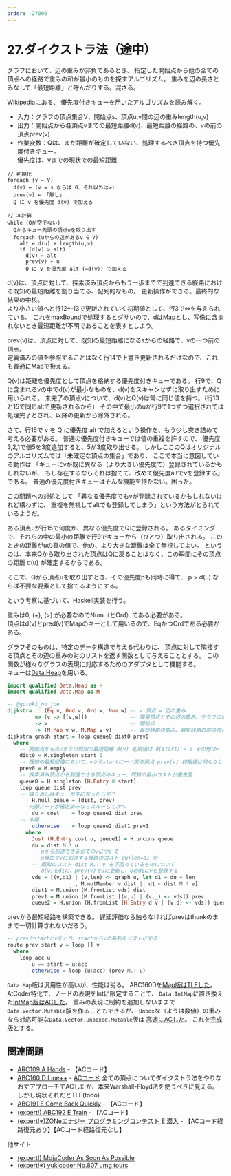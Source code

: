 ```yaml
---
order: -27000
---
```


# 27.ダイクストラ法（途中）

グラフにおいて、辺の重みが非負であるとき、
指定した開始点から他の全ての頂点への経路で重みの和が最小のものを探すアルゴリズム。
重みを辺の長さとみなして「最短距離」と呼んだりする。混ざる。

[Wikipedia](https://ja.wikipedia.org/wiki/%E3%83%80%E3%82%A4%E3%82%AF%E3%82%B9%E3%83%88%E3%83%A9%E6%B3%95)にある、
優先度付きキューを用いたアルゴリズムを読み解く。

- 入力：グラフの頂点集合V、開始点s、頂点u,v間の辺の重みlength(u,v)
- 出力：開始点から各頂点vまでの最短距離d(v)、最短距離の経路の、vの前の頂点prev(v)
- 作業変数：Qは、まだ距離が確定していない、処理するべき頂点を持つ優先度付きキュー。  
優先度は、vまでの現状での最短距離

``` #
// 初期化
foreach (v ← V)
  d(v) ← (v = s ならば 0、それ以外は∞)
  prev(v) ← 「無し」
  Q に v を優先度 d(v) で加える

// 本計算
while (Qが空でない)
  Qからキュー先頭の頂点uを取り出す
  foreach (uからの辺があるv ∈ V)
    alt ← d(u) + length(u,v)
    if (d(v) > alt)
      d(v) ← alt
      prev(v) ← u
      Q に v を優先度 alt (=d(v)) で加える
```

d(v)は、頂点に対して、探索済み頂点からもう一歩までで到達できる経路における既知の最短距離を割り当てる、配列的なもの。
更新操作ができる。最終的な結果の中核。  
より小さい値へと行12～13で更新されていく初期値として、行3で∞を与えられている。
これをmaxBoundで処理するとダサいので、dはMapとし、写像に含まれないとき最短距離が不明であることを表すとしよう。

prev(v)は、頂点に対して、既知の最短距離になるsからの経路で、vの一つ前の頂点。  
定義済みの値を参照することはなく行14で上書き更新されるだけなので、これも普通にMapで扱える。

Q(v)は距離を優先度として頂点を格納する優先度付きキューである。
行9で、Qに含まれるvの中でd(v)が最小なものを、d(v)をスキャンせずに取り出すために用いられる。
未完了の頂点vについて、d(v)とQ(v)は常に同じ値を持つ。（行13と15で同じaltで更新されるから）
その中で最小のuが行9で1つずつ選択されては処理完了とされ、以降の更新から除外される。

さて、行15で v を Q に優先度 alt で加えるという操作を、もう少し突き詰めて考える必要がある。
普通の優先度付きキューでは値の重複を許すので、
優先度3,2,1で値5を3度追加すると、5が3度取り出せる。
しかしここのQはオリジナルのアルゴリズムでは「未確定な頂点の集合」であり、
ここで本当に意図している動作は
「キューにvが既に異なる（より大きい優先度で）登録されているかもしれないが、
もし存在するならそれは捨てて、改めて優先度altでvを登録する」である。
普通の優先度付きキューはそんな機能を持たない。困った。

この問題への対処として
「異なる優先度でもvが登録されているかもしれないけれど構わずに、
重複を無視してaltでも登録してしまう」という方法がとられているようだ。

ある頂点uが行15で何度か、異なる優先度でQに登録される。
あるタイミングで、それらの中の最小の距離で行9でキューから（ひとつ）取り出される。
このときの距離がuの真の値で、他の、より大きな距離は全て無視してよい。
というのは、本来Qから取り出された頂点はQに戻ることはなく、この瞬間にその頂点の距離 d(u) が確定するからである。

そこで、Qから頂点uを取り出すとき、その優先度pも同時に得て、
p > d(u) ならば不要な要素として捨てるようにする。

という考察に基づいて、Haskell実装を行う。

重みは0, (+), (>) が必要なのでNum（とOrd）である必要がある。  
頂点はd(v)とpred(v)でMapのキーとして用いるので、EqかつOrdである必要がある。  

グラフそのものは、特定のデータ構造で与える代わりに、
頂点に対して隣接する頂点とその辺の重みの対のリストを返す関数として与えることとする。
この関数が様々なグラフの表現に対応するためのアダプタとして機能する。  
キューは[Data.Heap](/library/data.heap)を用いる。

```haskell
import qualified Data.Heap as H
import qualified Data.Map as M

-- @gotoki_no_joe
dijkstra :: (Eq v, Ord v, Ord w, Num w) -- v 頂点 w 辺の重み
         => (v -> [(v,w)])              -- 隣接頂点とその辺の重み、グラフの情報
         -> v                           -- 開始点
         -> (M.Map v w, M.Map v v)      -- 最短経路の重み、最短経路の前の頂点 (routeに渡すもの)
dijkstra graph start = loop queue0 dist0 prev0
  where
    -- 開始点から点vまでの既知の最短距離 d(v) 初期値は d(start) = 0 その他は∞
    dist0 = M.singleton start 0
    -- 既知の最短経路において、vからstartに一つ戻る頂点 prev(v) 初期値は何もなし
    prev0 = M.empty
    -- 探索済み頂点から到達できる頂点のキュー、既知の最小コストが優先度
    queue0 = H.singleton (H.Entry 0 start)
    loop queue dist prev
    -- 繰り返しはキューが空になったら完了
      | H.null queue = (dist, prev)
    -- 先頭ノードが確定済みならスルーして次へ
      | du < cost    = loop queue1 dist prev
    -- 本題
      | otherwise    = loop queue2 dist1 prev1
      where
        Just (H.Entry cost u, queue1) = H.uncons queue
        du = dist M.! u
        -- uから到達できる全てのvについて
        -- u経由でvに到達する経路のコスト du+len=d1 が
        -- 既知のコスト dist M.! v を下回っているものについて
        -- d(v)をd1に、prev(v)をuに更新し、Qのd1にvを登録する
        vds = [(v,d1) | (v,len) <- graph u, let d1 = du + len
                      , M.notMember v dist || d1 < dist M.! v]
        dist1 = M.union (M.fromList vds) dist
        prev1 = M.union (M.fromList [(v,u) | (v,_) <- vds]) prev
        queue2 = H.union (H.fromList [H.Entry d v | (v,d) <- vds]) queue1
```

prevから最短経路を構築できる。
遅延評価なら触らなければprevはthunkのままで一切計算されないだろう。

```haskell
-- prevとstartとvをとり、startからvの系列をリストにする
route prev start v = loop [] v
  where
    loop acc u
      | u == start = u:acc
      | otherwise = loop (u:acc) (prev M.! u)
```

`Data.Map`版は汎用性が高いが、性能は劣る。
ABC160Dを[Map版はTLEした](https://atcoder.jp/contests/abc160/submissions/28964389)。
AtCoder特化で、ノードの表現をIntに限定することで、
`Data.IntMap`に置き換えた[IntMap版はACした](https://atcoder.jp/contests/abc160/submissions/28964412)。
重みの表現に制約を追加しないままで`Data.Vector.Mutable`版を作ることもできるが、
`Unbox`な（ようは数値）の重みなら対応可能な`Data.Vector.Unboxed.Mutable`版は
[高速にACした](https://atcoder.jp/contests/abc160/submissions/28964436)。
これを[完成版](/ad/graph/dijkstra)とする。

## 関連問題

- [ARC109 A Hands](https://atcoder.jp/contests/arc109/tasks/arc109_a) - 【ACコード】
- [ABC160 D Line++](https://atcoder.jp/contests/abc160/tasks/abc160_d) - [ACコード](https://atcoder.jp/contests/abc160/submissions/28964436) 全ての頂点についてダイクストラ法をやりなおすアプローチでACしたが、本来Warshall-Floyd法を使うべきに見える。しかし現状それだとTLE(todo)
- [ABC191 E Come Back Quickly](https://atcoder.jp/contests/abc191/tasks/abc191_e) - 【ACコード】
- [(expert!) ABC192 E Train](https://atcoder.jp/contests/abc192/tasks/abc192_e) - 【ACコード】
- [(expert!※)ZONeエナジー プログラミングコンテスト E 潜入](https://atcoder.jp/contests/zone2021/tasks/zone2021_e) - 【ACコード経路復元あり】【ACコード経路復元なし】

他サイト

- [(expert!) MojaCoder As Soon As Possible](https://mojacoder.app/users/magurofly/problems/as-soon-as-possible)
- [(expert!※) yukicoder No.807 umg tours](https://yukicoder.me/problems/no/807)

